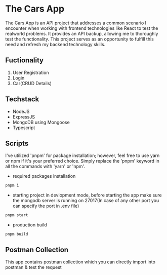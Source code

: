 # The Cars App

The Cars App is an API project that addresses a common scenario I encounter when working with frontend technologies like React to test the realworld problems. It provides an API backup, allowing me to thoroughly test the functionality. This project serves as an opportunity to fulfill this need and refresh my backend technology skills.

## Fuctionality

1. User Registration
2. Login
3. Car(CRUD Details)

## Techstack

- NodeJS
- ExpressJS
- MongoDB using Mongoose
- Typescript

## Scripts

I've utilized 'pnpm' for package installation; however, feel free to use yarn or npm if it's your preferred choice. Simply replace the 'pnpm' keyword in all the commands with 'yarn' or 'npm'.

- required packages installation

```bash
pnpm i
```

- starting project in devlopment mode, before starting the app make sure the mongodb server is running on 27017(In case of any other port you can specify the port in .env file)

```bash
pnpm start
```

- production build

```
pnpm build
```

## Postman Collection

This app contains postman collection which you can directly import into postman & test the request
